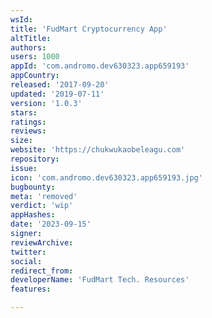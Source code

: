 ```yaml
---
wsId: 
title: 'FudMart Cryptocurrency App'
altTitle: 
authors: 
users: 1000
appId: 'com.andromo.dev630323.app659193'
appCountry: 
released: '2017-09-20'
updated: '2019-07-11'
version: '1.0.3'
stars: 
ratings: 
reviews: 
size: 
website: 'https://chukwukaobeleagu.com'
repository: 
issue: 
icon: 'com.andromo.dev630323.app659193.jpg'
bugbounty: 
meta: 'removed'
verdict: 'wip'
appHashes: 
date: '2023-09-15'
signer: 
reviewArchive: 
twitter: 
social: 
redirect_from: 
developerName: 'FudMart Tech. Resources'
features: 

---
```


